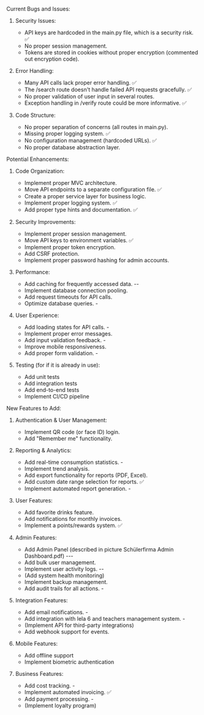 Current Bugs and Issues:
1. Security Issues:
    - API keys are hardcoded in the main.py file, which is a security risk. ✅
    - No proper session management.
    - Tokens are stored in cookies without proper encryption (commented out encryption code).

2. Error Handling:
    - Many API calls lack proper error handling. ✅
    - The /search route doesn't handle failed API requests gracefully. ✅
    - No proper validation of user input in several routes.
    - Exception handling in /verify route could be more informative. ✅

3. Code Structure:
    - No proper separation of concerns (all routes in main.py).
    - Missing proper logging system. ✅
    - No configuration management (hardcoded URLs). ✅
    - No proper database abstraction layer.

Potential Enhancements:
1. Code Organization:
    - Implement proper MVC architecture.
    - Move API endpoints to a separate configuration file. ✅
    - Create a proper service layer for business logic.
    - Implement proper logging system. ✅
    - Add proper type hints and documentation. ✅

2. Security Improvements:
    - Implement proper session management.
    - Move API keys to environment variables. ✅
    - Implement proper token encryption.
    - Add CSRF protection.
    - Implement proper password hashing for admin accounts.

3. Performance:
    - Add caching for frequently accessed data. --
    - Implement database connection pooling.
    - Add request timeouts for API calls.
    - Optimize database queries. -

4. User Experience:
    - Add loading states for API calls. -
    - Implement proper error messages.
    - Add input validation feedback. -
    - Improve mobile responsiveness.
    - Add proper form validation. -

5. Testing (for if it is already in use):
    - Add unit tests
    - Add integration tests
    - Add end-to-end tests
    - Implement CI/CD pipeline

New Features to Add:
1. Authentication & User Management:
    - Implement QR code (or face ID) login.
    - Add "Remember me" functionality.

2. Reporting & Analytics:
    - Add real-time consumption statistics. -
    - Implement trend analysis.
    - Add export functionality for reports (PDF, Excel).
    - Add custom date range selection for reports. ✅
    - Implement automated report generation. -

3. User Features:
    - Add favorite drinks feature.
    - Add notifications for monthly invoices.
    - Implement a points/rewards system. ✅

4. Admin Features:
    - Add Admin Panel (described in picture Schülerfirma Admin Dashboard.pdf) ---
    - Add bulk user management.
    - Implement user activity logs. --
    - (Add system health monitoring)
    - Implement backup management.
    - Add audit trails for all actions. -

5. Integration Features:
    - Add email notifications. -
    - Add integration with lela 6 and teachers management system. -
    - (Implement API for third-party integrations)
    - Add webhook support for events.

6. Mobile Features:
    - Add offline support
    - Implement biometric authentication

7. Business Features:
    - Add cost tracking. -
    - Implement automated invoicing. ✅
    - Add payment processing. -
    - (Implement loyalty program)